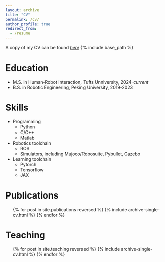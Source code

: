 ```yaml
---
layout: archive
title: "CV"
permalink: /cv/
author_profile: true
redirect_from:
  - /resume
---
```


A copy of my CV can be found [*here*](www.fangshijie.website/files/Shijie_Fang_CV.pdf)
{% include base_path %}

Education
======
* M.S. in Human-Robot Interaction, Tufts Unniversity, 2024-*current*
* B.S. in Robotic Engineering, Peking University, 2019-2023

<!-- Work experience
======
* Spring 2024: Academic Pages Collaborator
  * Github University
  * Duties includes: Updates and improvements to template
  * Supervisor: The Users

* Fall 2015: Research Assistant
  * Github University
  * Duties included: Merging pull requests
  * Supervisor: Professor Hub

* Summer 2015: Research Assistant
  * Github University
  * Duties included: Tagging issues
  * Supervisor: Professor Git
   -->
Skills
======
* Programming
  * Python
  * C/C++
  * Matlab
* Robotics toolchain
  * ROS
  * Simulators, including Mujoco/Robosuite, Pybullet, Gazebo
* Learning toolchain
  * Pytorch
  * Tensorflow
  * JAX

Publications
======
  <ul>{% for post in site.publications reversed %}
    {% include archive-single-cv.html %}
  {% endfor %}</ul>
  
<!-- Talks
======
  <ul>{% for post in site.talks reversed %}
    {% include archive-single-talk-cv.html  %}
  {% endfor %}</ul> -->
  
Teaching
======
  <ul>{% for post in site.teaching reversed %}
    {% include archive-single-cv.html %}
  {% endfor %}</ul>
  
<!-- Service and leadership
======
* Currently signed in to 43 different slack teams -->
